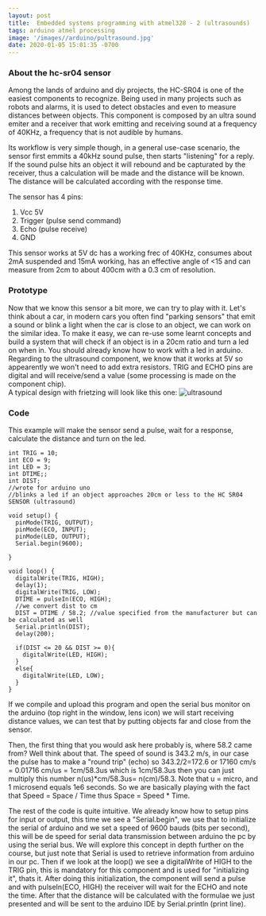 ```yaml
---
layout: post
title:  Embedded systems programming with atmel328 - 2 (ultrasounds) 
tags: arduino atmel processing
image: '/images//arduino/pultrasound.jpg'
date: 2020-01-05 15:01:35 -0700
---
```



### About the hc-sr04 sensor
Among the lands of arduino and diy projects, the HC-SR04 is one of the easiest components to recognize. Being used in many projects such as robots and alarms, it is used to detect obstacles and even to measure distances between objects. This component is composed by an ultra sound emiter and a receiver that work emitting and receiving sound at a frequency of 40KHz, a frequency that is not audible by humans.  
 
Its workflow is very simple though, in a general use-case scenario, the sensor first emmits a 40kHz sound pulse, then starts "listening" for a reply. If the sound pulse hits an object it will rebound and be capturated by the receiver, thus a calculation will be made and the distance will be known. The distance will be calculated according with the response time.  

The sensor has 4 pins:
1. Vcc 5V
2. Trigger (pulse send command)
3. Echo (pulse receive)
4. GND

This sensor works at 5V dc has a working frec of 40KHz, consumes about 2mA suspended and 15mA working, has an effective angle of <15 and can measure from 2cm to about 400cm with a 0.3 cm of resolution.
### Prototype
Now that we know this sensor a bit more, we can try to play with it. Let's think about a car, in modern cars you often find "parking sensors" that emit a sound or blink a light when the car is close to an object, we can work on the similar idea. To make it easy, we can re-use some learnt concepts and build a system that will check if an object is in a 20cm ratio and turn a led on when in. You should already know how to work with a led in arduino. Regarding to the ultrasound component, we know that it works at 5V so appearently we won't need to add extra resistors. TRIG and ECHO pins are digital and will receive/send a value (some processing is made on the component chip).  
A typical design with frietzing will look like this one:
![ultrasound](https://artikblue.github.io/assets/images/sketches/ultrasound.JPG)


### Code
This example will make the sensor send a pulse, wait for a response, calculate the distance and turn on the led.
~~~
int TRIG = 10;
int ECO = 9;
int LED = 3;
int DTIME;;
int DIST;
//wrote for arduino uno
//blinks a led if an object approaches 20cm or less to the HC SR04 SENSOR (ultrasound)

void setup() {
  pinMode(TRIG, OUTPUT);
  pinMode(ECO, INPUT);
  pinMode(LED, OUTPUT);
  Serial.begin(9600);

}

void loop() {
  digitalWrite(TRIG, HIGH);
  delay(1);
  digitalWrite(TRIG, LOW);
  DTIME = pulseIn(ECO, HIGH);
  //we convert dist to cm
  DIST = DTIME / 58.2; //value specified from the manufacturer but can be calculated as well
  Serial.println(DIST);
  delay(200);

  if(DIST <= 20 && DIST >= 0){
    digitalWrite(LED, HIGH);
  }
  else{
    digitalWrite(LED, LOW);
  }
}
~~~
If we compile and upload this program and open the serial bus monitor on the arduino (top right in the window, lens icon) we will start receiving distance values, we can test that by putting objects far and close from the sensor.
  
Then, the first thing that you would ask here probably is, where 58.2 came from? Well think about that. The speed of sound is 343.2 m/s, in our case the pulse has to make a "round trip" (echo) so 343.2/2=172.6 or 17160 cm/s = 0.01716 cm/us = 1cm/58.3us which is 1cm/58.3us then you can just  multiply this number n(us)*cm/58.3us=  n(cm)/58.3. Note that u = micro, and 1 microsend equals 1e6 seconds. So we are basically playing with the fact that Speed = Space / Time thus Space = Speed * Time.
  
The rest of the code is quite intuitive. We already know how to setup pins for input or output, this time we see a "Serial.begin", we use that to initialize the serial of arduino and we set a speed of 9600 bauds (bits per second), this will be de speed for serial data transmission between arduino the pc by using the serial bus. We will explore this concept in depth further on the course, but just note that Serial is used to retrieve information from arduino in our pc. Then if we look at the loop() we see a digitalWrite of HIGH to the TRIG pin, this is mandatory for this component and is used for "initializing it", thats it. After doing this initialization, the component will send a pulse and with pulseIn(ECO, HIGH) the receiver will wait for the ECHO and note the time. After that the distance will be calculated with the formulae we just presented and will be sent to the arduino IDE by Serial.println (print line).


